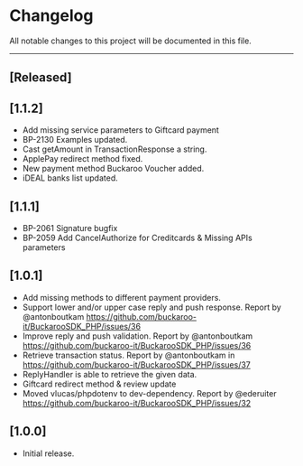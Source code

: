 # Changelog

All notable changes to this project will be documented in this file.

---

## [Released]

## [1.1.2]
- Add missing service parameters to Giftcard payment
- BP-2130 Examples updated. 
- Cast getAmount in TransactionResponse a string.
- ApplePay redirect method fixed.
- New payment method Buckaroo Voucher added.
- iDEAL banks list updated.

## [1.1.1]
- BP-2061 Signature bugfix
- BP-2059 Add CancelAuthorize for Creditcards & Missing APIs parameters

## [1.0.1]

- Add missing methods to different payment providers.
- Support lower and/or upper case reply and push response. Report by @antonboutkam https://github.com/buckaroo-it/BuckarooSDK_PHP/issues/36
- Improve reply and push validation. Report by @antonboutkam https://github.com/buckaroo-it/BuckarooSDK_PHP/issues/36
- Retrieve transaction status. Report by @antonboutkam in https://github.com/buckaroo-it/BuckarooSDK_PHP/issues/37
- ReplyHandler is able to retrieve the given data.
- Giftcard redirect method & review update
- Moved vlucas/phpdotenv to dev-dependency. Report by @ederuiter https://github.com/buckaroo-it/BuckarooSDK_PHP/issues/32

## [1.0.0]

- Initial release.